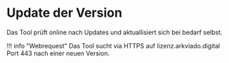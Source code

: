 # Update der Version

Das Tool prüft online nach Updates und aktuallisiert sich bei bedarf selbst. 

!!! info "Webrequest"
    Das Tool sucht via HTTPS auf lizenz.arkviado.digital Port 443 nach einer neuen Version.


